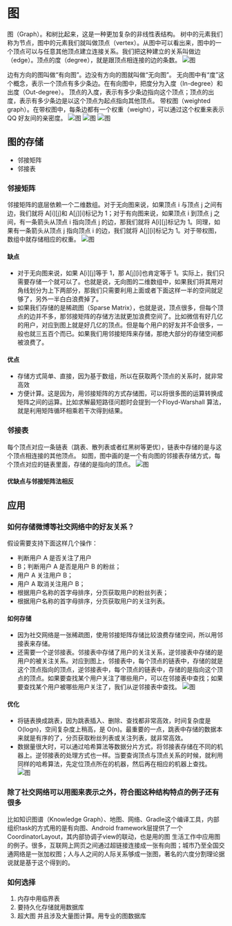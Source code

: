 # 图
图（Graph）。和树比起来，这是一种更加复杂的非线性表结构。
树中的元素我们称为节点，图中的元素我们就叫做顶点（vertex）。从图中可以看出来，图中的一个顶点可以与任意其他顶点建立连接关系。我们把这种建立的关系叫做边（edge）。顶点的度（degree），就是跟顶点相连接的边的条数。
![图](../images/graph_01.png)

边有方向的图叫做“有向图”。边没有方向的图就叫做“无向图”。
无向图中有“度”这个概念，表示一个顶点有多少条边。在有向图中，把度分为入度（In-degree）和出度（Out-degree）。
顶点的入度，表示有多少条边指向这个顶点；顶点的出度，表示有多少条边是以这个顶点为起点指向其他顶点。
带权图（weighted graph）。在带权图中，每条边都有一个权重（weight），可以通过这个权重来表示 QQ 好友间的亲密度。
![图](../images/graph_02.png)
![图](../images/graph_03.png)
![图](../images/graph_04.png)

## 图的存储
- 邻接矩阵
- 邻接表

### 邻接矩阵
邻接矩阵的底层依赖一个二维数组。对于无向图来说，如果顶点 i 与顶点 j 之间有边，我们就将 A[i][j]和 A[j][i]标记为 1；对于有向图来说，如果顶点 i 到顶点 j 之间，有一条箭头从顶点 i 指向顶点 j 的边，那我们就将 A[i][j]标记为 1。同理，如果有一条箭头从顶点 j 指向顶点 i 的边，我们就将 A[j][i]标记为 1。对于带权图，数组中就存储相应的权重。
![图](../images/graph_05.jpg)

#### 缺点
- 对于无向图来说，如果 A[i][j]等于 1，那 A[j][i]也肯定等于 1。实际上，我们只需要存储一个就可以了。也就是说，无向图的二维数组中，如果我们将其用对角线划分为上下两部分，那我们只需要利用上面或者下面这样一半的空间就足够了，另外一半白白浪费掉了。
- 如果我们存储的是稀疏图（Sparse Matrix），也就是说，顶点很多，但每个顶点的边并不多，那邻接矩阵的存储方法就更加浪费空间了。比如微信有好几亿的用户，对应到图上就是好几亿的顶点。但是每个用户的好友并不会很多，一般也就三五百个而已。如果我们用邻接矩阵来存储，那绝大部分的存储空间都被浪费了。

#### 优点
- 存储方式简单、直接，因为基于数组，所以在获取两个顶点的关系时，就非常高效
- 方便计算。这是因为，用邻接矩阵的方式存储图，可以将很多图的运算转换成矩阵之间的运算。比如求解最短路径问题时会提到一个Floyd-Warshall 算法，就是利用矩阵循环相乘若干次得到结果。

### 邻接表
每个顶点对应一条链表（跳表、散列表或者红黑树等更优），链表中存储的是与这个顶点相连接的其他顶点。
如图，图中画的是一个有向图的邻接表存储方式，每个顶点对应的链表里面，存储的是指向的顶点。
![图](../images/graph_06.jpg)

#### 优缺点与邻接矩阵法相反


## 应用
### 如何存储微博等社交网络中的好友关系？

假设需要支持下面这样几个操作：
- 判断用户 A 是否关注了用户 
- B；判断用户 A 是否是用户 B 的粉丝；
- 用户 A 关注用户 B；
- 用户 A 取消关注用户 B；
- 根据用户名称的首字母排序，分页获取用户的粉丝列表；
- 根据用户名称的首字母排序，分页获取用户的关注列表。

#### 如何存储
- 因为社交网络是一张稀疏图，使用邻接矩阵存储比较浪费存储空间，所以用邻接表来存储。
- 还需要一个逆邻接表。邻接表中存储了用户的关注关系，逆邻接表中存储的是用户的被关注关系。对应到图上，邻接表中，每个顶点的链表中，存储的就是这个顶点指向的顶点，逆邻接表中，每个顶点的链表中，存储的是指向这个顶点的顶点。如果要查找某个用户关注了哪些用户，可以在邻接表中查找；如果要查找某个用户被哪些用户关注了，我们从逆邻接表中查找。
![图](../images/graph_07.jpg)


#### 优化
- 将链表换成跳表，因为跳表插入、删除、查找都非常高效，时间复杂度是 O(logn)，空间复杂度上稍高，是 O(n)。最重要的一点，跳表中存储的数据本来就是有序的了，分页获取粉丝列表或关注列表，就非常高效。
- 数据量很大时，可以通过哈希算法等数据分片方式，将邻接表存储在不同的机器上。逆邻接表的处理方式也一样。当要查询顶点与顶点关系的时候，就利用同样的哈希算法，先定位顶点所在的机器，然后再在相应的机器上查找。
![图](../images/graph_08.jpg)


### 除了社交网络可以用图来表示之外，符合图这种结构特点的例子还有很多
比如知识图谱（Knowledge Graph）、地图、网络、Gradle这个编译工具，内部组织task的方式用的是有向图、Android framework层提供了一个CoordinatorLayout，其内部协调子view的联动，也是用的图
生活工作中应用图的例子。很多，互联网上网页之间通过超链接连接成一张有向图；城市乃至全国交通网络是一张加权图；人与人之间的人际关系够成一张图，著名的六度分割理论据说就是基于这个得到的。

### 如何选择
1. 内存中用临界表
2. 要持久化存储就用数据库
3. 超大图 并且涉及大量图计算。用专业的图数据库




